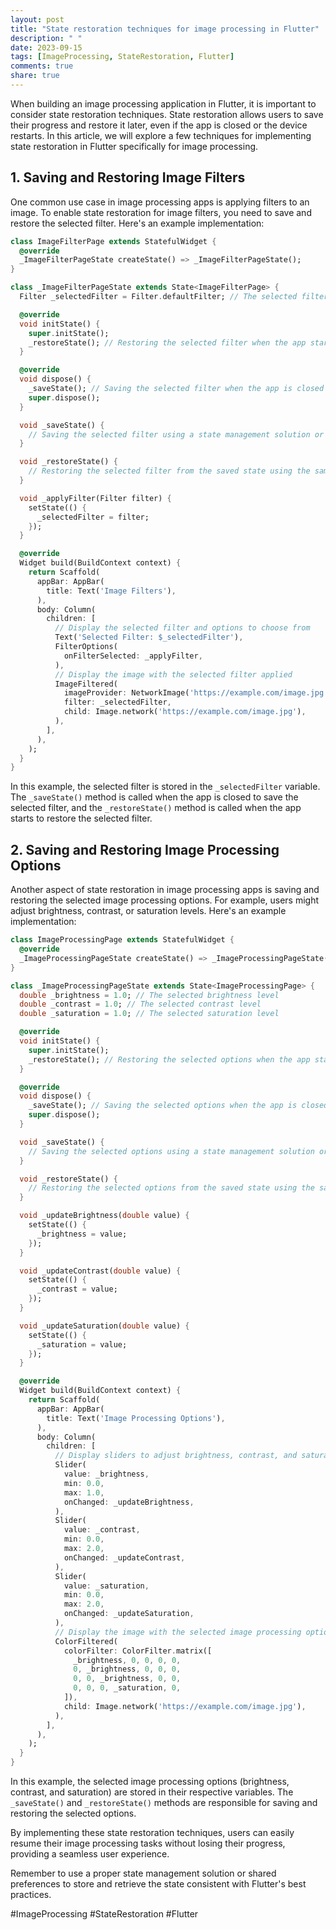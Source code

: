 ```yaml
---
layout: post
title: "State restoration techniques for image processing in Flutter"
description: " "
date: 2023-09-15
tags: [ImageProcessing, StateRestoration, Flutter]
comments: true
share: true
---
```


When building an image processing application in Flutter, it is important to consider state restoration techniques. State restoration allows users to save their progress and restore it later, even if the app is closed or the device restarts. In this article, we will explore a few techniques for implementing state restoration in Flutter specifically for image processing.

## 1. Saving and Restoring Image Filters

One common use case in image processing apps is applying filters to an image. To enable state restoration for image filters, you need to save and restore the selected filter. Here's an example implementation:

```dart
class ImageFilterPage extends StatefulWidget {
  @override
  _ImageFilterPageState createState() => _ImageFilterPageState();
}

class _ImageFilterPageState extends State<ImageFilterPage> {
  Filter _selectedFilter = Filter.defaultFilter; // The selected filter

  @override
  void initState() {
    super.initState();
    _restoreState(); // Restoring the selected filter when the app starts
  }

  @override
  void dispose() {
    _saveState(); // Saving the selected filter when the app is closed
    super.dispose();
  }

  void _saveState() {
    // Saving the selected filter using a state management solution or shared preferences
  }

  void _restoreState() {
    // Restoring the selected filter from the saved state using the same mechanism as _saveState()
  }

  void _applyFilter(Filter filter) {
    setState(() {
      _selectedFilter = filter;
    });
  }

  @override
  Widget build(BuildContext context) {
    return Scaffold(
      appBar: AppBar(
        title: Text('Image Filters'),
      ),
      body: Column(
        children: [
          // Display the selected filter and options to choose from
          Text('Selected Filter: $_selectedFilter'),
          FilterOptions(
            onFilterSelected: _applyFilter,
          ),
          // Display the image with the selected filter applied
          ImageFiltered(
            imageProvider: NetworkImage('https://example.com/image.jpg'),
            filter: _selectedFilter,
            child: Image.network('https://example.com/image.jpg'),
          ),
        ],
      ),
    );
  }
}
```

In this example, the selected filter is stored in the `_selectedFilter` variable. The `_saveState()` method is called when the app is closed to save the selected filter, and the `_restoreState()` method is called when the app starts to restore the selected filter.

## 2. Saving and Restoring Image Processing Options

Another aspect of state restoration in image processing apps is saving and restoring the selected image processing options. For example, users might adjust brightness, contrast, or saturation levels. Here's an example implementation:

```dart
class ImageProcessingPage extends StatefulWidget {
  @override
  _ImageProcessingPageState createState() => _ImageProcessingPageState();
}

class _ImageProcessingPageState extends State<ImageProcessingPage> {
  double _brightness = 1.0; // The selected brightness level
  double _contrast = 1.0; // The selected contrast level
  double _saturation = 1.0; // The selected saturation level

  @override
  void initState() {
    super.initState();
    _restoreState(); // Restoring the selected options when the app starts
  }

  @override
  void dispose() {
    _saveState(); // Saving the selected options when the app is closed
    super.dispose();
  }

  void _saveState() {
    // Saving the selected options using a state management solution or shared preferences
  }

  void _restoreState() {
    // Restoring the selected options from the saved state using the same mechanism as _saveState()
  }

  void _updateBrightness(double value) {
    setState(() {
      _brightness = value;
    });
  }

  void _updateContrast(double value) {
    setState(() {
      _contrast = value;
    });
  }

  void _updateSaturation(double value) {
    setState(() {
      _saturation = value;
    });
  }

  @override
  Widget build(BuildContext context) {
    return Scaffold(
      appBar: AppBar(
        title: Text('Image Processing Options'),
      ),
      body: Column(
        children: [
          // Display sliders to adjust brightness, contrast, and saturation
          Slider(
            value: _brightness,
            min: 0.0,
            max: 1.0,
            onChanged: _updateBrightness,
          ),
          Slider(
            value: _contrast,
            min: 0.0,
            max: 2.0,
            onChanged: _updateContrast,
          ),
          Slider(
            value: _saturation,
            min: 0.0,
            max: 2.0,
            onChanged: _updateSaturation,
          ),
          // Display the image with the selected image processing options applied
          ColorFiltered(
            colorFilter: ColorFilter.matrix([
              _brightness, 0, 0, 0, 0,
              0, _brightness, 0, 0, 0,
              0, 0, _brightness, 0, 0,
              0, 0, 0, _saturation, 0,
            ]),
            child: Image.network('https://example.com/image.jpg'),
          ),
        ],
      ),
    );
  }
}
```

In this example, the selected image processing options (brightness, contrast, and saturation) are stored in their respective variables. The `_saveState()` and `_restoreState()` methods are responsible for saving and restoring the selected options.

By implementing these state restoration techniques, users can easily resume their image processing tasks without losing their progress, providing a seamless user experience.

Remember to use a proper state management solution or shared preferences to store and retrieve the state consistent with Flutter's best practices.

#ImageProcessing #StateRestoration #Flutter